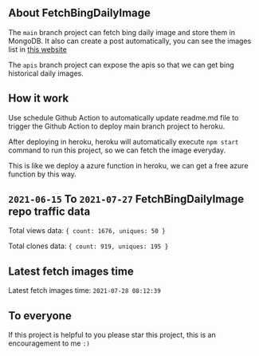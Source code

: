 ## About FetchBingDailyImage

The `main` branch project can fetch bing daily image and store them in MongoDB.
It also can create a post automatically, you can see the images list in [this website](https://oursalbum.netlify.app)

The `apis` branch project can expose the apis so that we can get bing historical daily images.

## How it work

Use schedule Github Action to automatically update readme.md file to trigger the Github Action to deploy main branch project to heroku.

After deploying in heroku, heroku will automatically execute `npm start` command to run this project, so we can fetch the image everyday.

This is like we deploy a azure function in heroku, we can get a free azure function by this way.

## `2021-06-15` To `2021-07-27` FetchBingDailyImage repo traffic data

Total views data: `{ count: 1676, uniques: 50 }`

Total clones data: `{ count: 919, uniques: 195 }`

## Latest fetch images time

Latest fetch images time: `2021-07-28 08:12:39`

## To everyone

If this project is helpful to you please star this project, this is an encouragement to me `:)`



